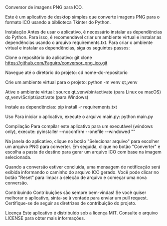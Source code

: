 Conversor de imagens PNG para ICO.

Este é um aplicativo de desktop simples que converte imagens PNG para o formato ICO usando a biblioteca Tkinter do Python.

Instalação
Antes de usar o aplicativo, é necessário instalar as dependências do Python. Para isso, é recomendável criar um ambiente virtual e instalar as dependências usando o arquivo requirements.txt. Para criar o ambiente virtual e instalar as dependências, siga os seguintes passos:

Clone o repositório do aplicativo:
git clone https://github.com/Faguiro/conversor_png_ico.git

Navegue até o diretório do projeto:
cd nome-do-repositorio

Crie um ambiente virtual para o projeto:
python -m venv qt_venv

Ative o ambiente virtual:
source qt_venv/bin/activate (para Linux ou macOS)
qt_venv\Scripts\activate (para Windows)

Instale as dependências:
pip install -r requirements.txt

Uso
Para iniciar o aplicativo, execute o arquivo main.py:
python main.py

Compilação
Para compilar este aplicativo para um executável (windows only), execute:
pyinstaller --noconfirm --onefile --windowed  ""


Na janela do aplicativo, clique no botão "Selecionar arquivo" para escolher um arquivo PNG para converter. Em seguida, clique no botão "Converter" e escolha a pasta de destino para gerar um arquivo ICO com base na imagem selecionada.

Quando a conversão estiver concluída, uma mensagem de notificação será exibida informando o caminho do arquivo ICO gerado. Você pode clicar no botão "Reset" para limpar a seleção de arquivo e começar uma nova conversão.

Contribuindo
Contribuições são sempre bem-vindas! Se você quiser melhorar o aplicativo, sinta-se à vontade para enviar um pull request. Certifique-se de seguir as diretrizes de contribuição do projeto.

Licença
Este aplicativo é distribuído sob a licença MIT. Consulte o arquivo LICENSE para obter mais informações.
